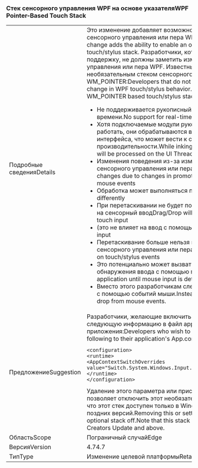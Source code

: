 ### <a name="wpf-pointer-based-touch-stack"></a><span data-ttu-id="97fc6-101">Стек сенсорного управления WPF на основе указателя</span><span class="sxs-lookup"><span data-stu-id="97fc6-101">WPF Pointer-Based Touch Stack</span></span>

|   |   |
|---|---|
|<span data-ttu-id="97fc6-102">Подробные сведения</span><span class="sxs-lookup"><span data-stu-id="97fc6-102">Details</span></span>|<span data-ttu-id="97fc6-103">Это изменение добавляет возможность включать необязательный стек сенсорного управления или пера WPF на основе WM_POINTER.</span><span class="sxs-lookup"><span data-stu-id="97fc6-103">This change adds the ability to enable an optional WM_POINTER based WPF touch/stylus stack.</span></span>  <span data-ttu-id="97fc6-104">Разработчики, которые явно не включают эту поддержку, не должны заметить изменений в поведении сенсорного управления или пера WPF. Известные на данный момент проблемы с необязательным стеком сенсорного управления или пера на основе WM_POINTER:</span><span class="sxs-lookup"><span data-stu-id="97fc6-104">Developers that do not explicitly enable this should see no change in WPF touch/stylus behavior.Current Known Issues With optional WM_POINTER based touch/stylus stack:</span></span><ul><li><span data-ttu-id="97fc6-105">Не поддерживается рукописный ввод в режиме реального времени.</span><span class="sxs-lookup"><span data-stu-id="97fc6-105">No support for real-time inking.</span></span></li><li><span data-ttu-id="97fc6-106">Хотя подключаемые модули рукописного ввода и пера продолжают работать, они обрабатываются в потоке пользовательского интерфейса, что может вести к снижению производительности.</span><span class="sxs-lookup"><span data-stu-id="97fc6-106">While inking and StylusPlugins will still work, they will be processed on the UI Thread which can lead to poor performance.</span></span></li><li><span data-ttu-id="97fc6-107">Изменения поведения из-за изменений в переходе от событий сенсорного управления или пера к событиям мыши.</span><span class="sxs-lookup"><span data-stu-id="97fc6-107">Behavioral changes due to changes in promotion from touch/stylus events to mouse events</span></span></li><li><span data-ttu-id="97fc6-108">Обработка может выполняться по-разному.</span><span class="sxs-lookup"><span data-stu-id="97fc6-108">Manipulation may behave differently</span></span></li><li><span data-ttu-id="97fc6-109">При перетаскивании не будет показана соответствующая реакция на сенсорный ввод</span><span class="sxs-lookup"><span data-stu-id="97fc6-109">Drag/Drop will not show appropriate feedback for touch input</span></span></li><li><span data-ttu-id="97fc6-110">(это не влияет на ввод с помощью пера).</span><span class="sxs-lookup"><span data-stu-id="97fc6-110">This does not affect stylus input</span></span></li><li><span data-ttu-id="97fc6-111">Перетаскивание больше нельзя инициировать при событиях сенсорного управления или пера.</span><span class="sxs-lookup"><span data-stu-id="97fc6-111">Drag/Drop can no longer be initiated on touch/stylus events</span></span></li><li><span data-ttu-id="97fc6-112">Это потенциально может вызвать зависание приложения до обнаружения ввода с помощью мыши.</span><span class="sxs-lookup"><span data-stu-id="97fc6-112">This can potentially hang the application until mouse input is detected.</span></span></li><li><span data-ttu-id="97fc6-113">Вместо этого разработчикам следует инициировать перетаскивание с помощью событий мыши.</span><span class="sxs-lookup"><span data-stu-id="97fc6-113">Instead, developers should initiate drag and drop from mouse events.</span></span></li></ul>|
|<span data-ttu-id="97fc6-114">Предложение</span><span class="sxs-lookup"><span data-stu-id="97fc6-114">Suggestion</span></span>|<span data-ttu-id="97fc6-115">Разработчики, желающие включить этот стек, могут добавить следующую информацию в файл app.config своего приложения:</span><span class="sxs-lookup"><span data-stu-id="97fc6-115">Developers who wish to enable this stack can add/merge the following to their application's App.config file:</span></span><pre><code class="lang-xml">&lt;configuration&gt;&#13;&#10;&lt;runtime&gt;&#13;&#10;&lt;AppContextSwitchOverrides value=&quot;Switch.System.Windows.Input.Stylus.EnablePointerSupport=true&quot;/&gt;&#13;&#10;&lt;/runtime&gt;&#13;&#10;&lt;/configuration&gt;&#13;&#10;</code></pre><span data-ttu-id="97fc6-116">Удаление этого параметра или присвоение ему значения false позволяет отключить этот необязательный стек. Обратите внимание, что этот стек доступен только в Windows 10 Creators Update и более поздних версий.</span><span class="sxs-lookup"><span data-stu-id="97fc6-116">Removing this or setting the value to false will turn this optional stack off.Note that this stack is available only on Windows 10 Creators Update and above.</span></span>|
|<span data-ttu-id="97fc6-117">Область</span><span class="sxs-lookup"><span data-stu-id="97fc6-117">Scope</span></span>|<span data-ttu-id="97fc6-118">Пограничный случай</span><span class="sxs-lookup"><span data-stu-id="97fc6-118">Edge</span></span>|
|<span data-ttu-id="97fc6-119">Версия</span><span class="sxs-lookup"><span data-stu-id="97fc6-119">Version</span></span>|<span data-ttu-id="97fc6-120">4.7</span><span class="sxs-lookup"><span data-stu-id="97fc6-120">4.7</span></span>|
|<span data-ttu-id="97fc6-121">Тип</span><span class="sxs-lookup"><span data-stu-id="97fc6-121">Type</span></span>|<span data-ttu-id="97fc6-122">Изменение целевой платформы</span><span class="sxs-lookup"><span data-stu-id="97fc6-122">Retargeting</span></span>|

